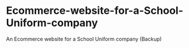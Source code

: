 # Ecommerce-website-for-a-School-Uniform-company
An Ecommerce website for a School Uniform company (Backup)
